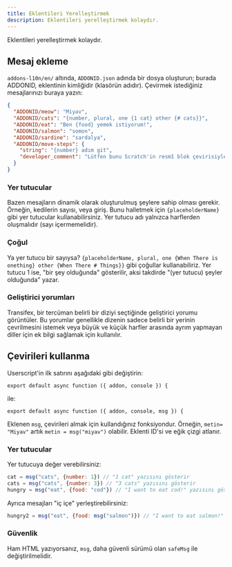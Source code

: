 ```yaml
---
title: Eklentileri Yerelleştirmek
description: Eklentileri yerelleştirmek kolaydır.
---
```

Eklentileri yerelleştirmek kolaydır.

## Mesaj ekleme
`addons-l10n/en/` altında, `ADDONID.json` adında bir dosya oluşturun; burada ADDONID, eklentinin kimliğidir (klasörün adıdır). Çevirmek istediğiniz mesajlarınızı buraya yazın:

```json
{
  "ADDONID/meow": "Miyav",
  "ADDONID/cats": "{number, plural, one {1 cat} other {# cats}}",
  "ADDONID/eat": "Ben {food} yemek istiyorum!",
  "ADDONID/salmon": "somon",
  "ADDONID/sardine": "sardalya",
  "ADDONID/move-steps": {
    "string": "{number} adım git",
    "developer_comment": "Lütfen bunu Scratch'in resmî blok çevirisiyle eşleşecek şekilde çevirin."
  }
}
```

### Yer tutucular
Bazen mesajların dinamik olarak oluşturulmuş şeylere sahip olması gerekir. Örneğin, kedilerin sayısı, veya giriş. Bunu halletmek için `{placeholderName}` gibi yer tutucular kullanabilirsiniz. Yer tutucu adı yalnızca harflerden oluşmalıdır (sayı içermemelidir).

### Çoğul
Ya yer tutucu bir sayıysa? `{placeholderName, plural, one {When There is onething} other {When There # Things}}` gibi çoğullar kullanabiliriz. Yer tutucu 1 ise, "bir şey olduğunda" gösterilir, aksi takdirde "(yer tutucu) şeyler olduğunda" yazar.

### Geliştirici yorumları

Transifex, bir tercüman belirli bir diziyi seçtiğinde geliştirici yorumu görüntüler. Bu yorumlar genellikle dizenin sadece belirli bir yerinin çevrilmesini istemek veya büyük ve küçük harfler arasında ayrım yapmayan diller için ek bilgi sağlamak için kullanılır.

## Çevirileri kullanma
Userscript'in ilk satırını aşağıdaki gibi değiştirin:
```
export default async function ({ addon, console }) {
```

ile:
```
export default async function ({ addon, console, msg }) {
```

Eklenen `msg`, çevirileri almak için kullandığınız fonksiyondur. Örneğin, `metin= "Miyav"` artık `metin = msg("miyav")` olabilir. Eklenti ID'si ve eğik çizgi atlanır.

### Yer tutucular
Yer tutucuya değer verebilirsiniz:
```js
cat = msg("cats", {number: 1}) // "1 cat" yazısını gösterir
cats = msg("cats", {number: 3}) // "3 cats" yazısını gösterir
hungry = msg("eat", {food: "cod"}) // "I want to eat cod!" yazısını gösterir
```

Ayrıca mesajları "iç içe" yerleştirebilirsiniz:
```js
hungry2 = msg("eat", {food: msg("salmon")}) // "I want to eat salmon!" yazısını gösterir
```

### Güvenlik
Ham HTML yazıyorsanız, `msg`, daha güvenli sürümü olan `safeMsg` ile değiştirilmelidir.

